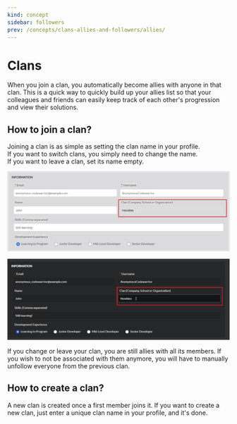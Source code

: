 ```yaml
---
kind: concept
sidebar: followers
prev: /concepts/clans-allies-and-followers/allies/
---
```


 # Clans

 When you join a clan, you automatically become allies with anyone in that clan. This is a quick way to quickly build up your allies list so that your colleagues and friends can easily keep track of each other's progression and view their solutions. 


## How to join a clan?

Joining a clan is as simple as setting the clan name in your profile.  
If you want to switch clans, you simply need to change the name.  
If you want to leave a clan, set its name empty.

<div class="block dark:hidden">

![Joining a clan](./img/join-clan_light.png)

</div>
<div class="hidden dark:block">

![Joining a clan](./img/join-clan_dark.png)

</div>

If you change or leave your clan, you are still allies with all its members. If you wish to not be associated with them anymore, you will have to manually unfollow everyone from the previous clan.


## How to create a clan?

A new clan is created once a first member joins it. If you want to create a new clan, just enter a unique clan name in your profile, and it's done.
